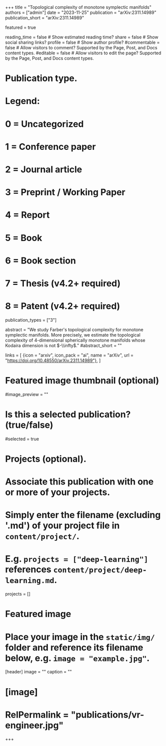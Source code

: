 +++
title = "Topological complexity of monotone symplectic manifolds"
authors = ["admin"]
date = "2023-11-25"
publication = "arXiv:2311.14989"
publication_short = "arXiv:2311.14989"

featured = true

reading_time = false  # Show estimated reading time?
share = false  # Show social sharing links?
profile = false  # Show author profile?
#commentable = false  # Allow visitors to comment? Supported by the Page, Post, and Docs content types.
#editable = false  # Allow visitors to edit the page? Supported by the Page, Post, and Docs content types.

# Publication type.
# Legend:
# 0 = Uncategorized
# 1 = Conference paper
# 2 = Journal article
# 3 = Preprint / Working Paper
# 4 = Report
# 5 = Book
# 6 = Book section
# 7 = Thesis (v4.2+ required)
# 8 = Patent (v4.2+ required)
publication_types = ["3"]

abstract = "We study Farber's topological complexity for monotone symplectic manifolds. More precisely, we estimate the topological complexity of 4-dimensional spherically monotone manifolds whose Kodaira dimension is not $-\\infty$."
#abstract_short = ""

links = [
  {icon = "arxiv", icon_pack = "ai", name = "arXiv", url = "https://doi.org/10.48550/arXiv.2311.14989"},
  ]

# Featured image thumbnail (optional)
#image_preview = ""

# Is this a selected publication? (true/false)
#selected = true

# Projects (optional).
#   Associate this publication with one or more of your projects.
#   Simply enter the filename (excluding '.md') of your project file in `content/project/`.
#   E.g. `projects = ["deep-learning"]` references `content/project/deep-learning.md`.
projects = []

# Featured image
# Place your image in the `static/img/` folder and reference its filename below, e.g. `image = "example.jpg"`.
[header]
image = ""
caption = ""

# [image]
# RelPermalink = "publications/vr-engineer.jpg"
+++
